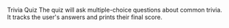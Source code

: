 Trivia Quiz
The quiz will ask multiple-choice questions about common trivia. It tracks the user's answers and prints their final score.
